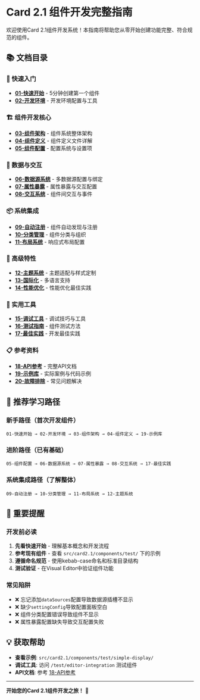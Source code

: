 # Card 2.1 组件开发完整指南

欢迎使用Card 2.1组件开发系统！本指南将帮助您从零开始创建功能完整、符合规范的组件。

## 📚 文档目录

### 🚀 快速入门
- [**01-快速开始**](./01-quick-start.md) - 5分钟创建第一个组件
- [**02-开发环境**](./02-development-environment.md) - 开发环境配置与工具

### 🏗️ 组件开发核心
- [**03-组件架构**](./03-component-architecture.md) - 组件系统整体架构
- [**04-组件定义**](./04-component-definition.md) - 组件定义文件详解
- [**05-组件配置**](./05-component-configuration.md) - 配置系统与设置项

### 🔌 数据与交互
- [**06-数据源系统**](./06-data-sources.md) - 多数据源配置与绑定
- [**07-属性暴露**](./07-property-exposure.md) - 属性暴露与交互配置
- [**08-交互系统**](./08-interaction-system.md) - 组件间交互与事件

### 📦 系统集成
- [**09-自动注册**](./09-auto-registry.md) - 组件自动发现与注册
- [**10-分类管理**](./10-category-management.md) - 组件分类与组织
- [**11-布局系统**](./11-layout-system.md) - 响应式布局配置

### 🎨 高级特性
- [**12-主题系统**](./12-theme-system.md) - 主题适配与样式定制
- [**13-国际化**](./13-internationalization.md) - 多语言支持
- [**14-性能优化**](./14-performance.md) - 性能优化最佳实践

### 🔧 实用工具
- [**15-调试工具**](./15-debugging-tools.md) - 调试技巧与工具
- [**16-测试指南**](./16-testing-guide.md) - 组件测试方法
- [**17-最佳实践**](./17-best-practices.md) - 开发最佳实践

### 📋 参考资料
- [**18-API参考**](./18-api-reference.md) - 完整API文档
- [**19-示例库**](./19-examples.md) - 实际案例与代码示例
- [**20-故障排除**](./20-troubleshooting.md) - 常见问题解决

## 🎯 推荐学习路径

### 新手路径（首次开发组件）
```
01-快速开始 → 02-开发环境 → 03-组件架构 → 04-组件定义 → 19-示例库
```

### 进阶路径（已有基础）
```
05-组件配置 → 06-数据源系统 → 07-属性暴露 → 08-交互系统 → 17-最佳实践
```

### 系统集成路径（了解整体）
```
09-自动注册 → 10-分类管理 → 11-布局系统 → 12-主题系统
```

## 🚨 重要提醒

### 开发前必读
1. **先看快速开始** - 理解基本概念和开发流程
2. **参考现有组件** - 查看 `src/card2.1/components/test/` 下的示例
3. **遵循命名规范** - 使用kebab-case命名和标准目录结构
4. **测试验证** - 在Visual Editor中验证组件功能

### 常见陷阱
- ❌ 忘记添加`dataSources`配置导致数据源插槽不显示
- ❌ 缺少`settingConfig`导致配置面板空白
- ❌ 组件分类配置错误导致组件不显示
- ❌ 属性暴露配置缺失导致交互配置失败

## 💡 获取帮助

- **查看示例**: `src/card2.1/components/test/simple-display/`
- **调试工具**: 访问 `/test/editor-integration` 测试组件
- **API文档**: 参考 [18-API参考](./18-api-reference.md)

---

**开始您的Card 2.1组件开发之旅！** 🚀